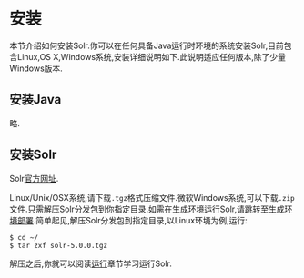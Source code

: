 # 安装

本节介绍如何安装Solr.你可以在任何具备Java运行时环境的系统安装Solr,目前包含Linux,OS X,Windows系统,安装详细说明如下.此说明适应任何版本,除了少量Windows版本.

## 安装Java

略.

## 安装Solr

Solr[官方网址](http://lucene.apache.org/solr/).

Linux/Unix/OSX系统,请下载`.tgz`格式压缩文件.微软Windows系统,可以下载`.zip`文件.只需解压Solr分发包到你指定目录.如需在生成环境运行Solr,请跳转至[生成环境部署](../manage/production.md).简单起见,解压Solr分发包到指定目录,以Linux环境为例,运行:

    $ cd ~/
    $ tar zxf solr-5.0.0.tgz

解压之后,你就可以阅读[运行](run.md)章节学习运行Solr.
